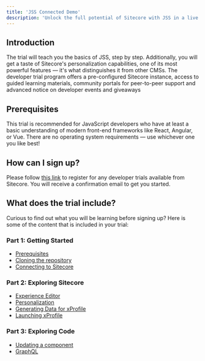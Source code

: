 ```yaml
---
title: 'JSS Connected Demo'
description: 'Unlock the full potential of Sitecore with JSS in a live demo environment.'
---
```


## Introduction

The trial will teach you the basics of JSS, step by step. Additionally, you will get a taste of Sitecore's personalization capabilities, one of its most powerful features — it's what distinguishes it from other CMSs. The developer trial program offers a pre-configured Sitecore instance, access to guided learning materials, community portals for peer-to-peer support and advanced notice on developer events and giveaways

## Prerequisites

This trial is recommended for JavaScript developers who have at least a basic understanding of modern front-end frameworks like React, Angular, or Vue. There are no operating system requirements — use whichever one you like best!

## How can I sign up?

Please follow [this link](https://developers.sitecore.com/trials) to register for any developer trials available from Sitecore. You will receive a confirmation email to get you started.

## What does the trial include?

Curious to find out what you will be learning before signing up? Here is some of the content that is included in your trial:

### Part 1: Getting Started

- [Prerequisites](/trials/jss-connected-demo/getting-started/prerequisites)
- [Cloning the repository](/trials/jss-connected-demo/getting-started/repository)
- [Connecting to Sitecore](/trials/jss-connected-demo/getting-started/connecting)

### Part 2: Exploring Sitecore

- [Experience Editor](/trials/jss-connected-demo/exploring-sitecore/experience-editor)
- [Personalization](/trials/jss-connected-demo/exploring-sitecore/personalization-in-experience-editor)
- [Generating Data for xProfile](/trials/jss-connected-demo/exploring-sitecore/xprofile)
- [Launching xProfile](/trials/jss-connected-demo/exploring-sitecore/launch-xprofile)

### Part 3: Exploring Code

- [Updating a component](/trials/jss-connected-demo/exploring-code/updating-component)
- [GraphQL](/trials/jss-connected-demo/exploring-code/graphql)
